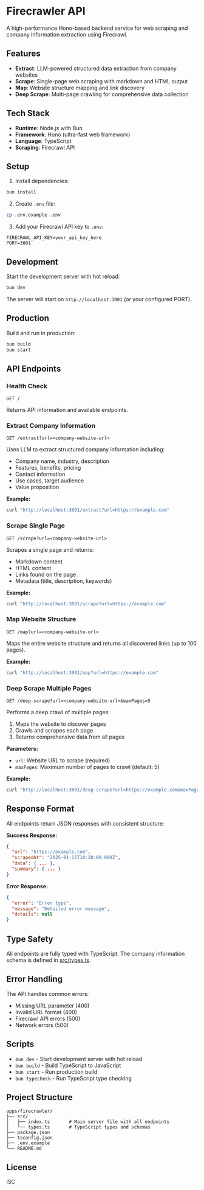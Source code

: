 # Firecrawler API

A high-performance Hono-based backend service for web scraping and company information extraction using Firecrawl.

## Features

- **Extract**: LLM-powered structured data extraction from company websites
- **Scrape**: Single-page web scraping with markdown and HTML output
- **Map**: Website structure mapping and link discovery
- **Deep Scrape**: Multi-page crawling for comprehensive data collection

## Tech Stack

- **Runtime**: Node.js with Bun
- **Framework**: Hono (ultra-fast web framework)
- **Language**: TypeScript
- **Scraping**: Firecrawl API

## Setup

1. Install dependencies:
```bash
bun install
```

2. Create `.env` file:
```bash
cp .env.example .env
```

3. Add your Firecrawl API key to `.env`:
```
FIRECRAWL_API_KEY=your_api_key_here
PORT=3001
```

## Development

Start the development server with hot reload:
```bash
bun dev
```

The server will start on `http://localhost:3001` (or your configured PORT).

## Production

Build and run in production:
```bash
bun build
bun start
```

## API Endpoints

### Health Check
```
GET /
```
Returns API information and available endpoints.

### Extract Company Information
```
GET /extract?url=<company-website-url>
```
Uses LLM to extract structured company information including:
- Company name, industry, description
- Features, benefits, pricing
- Contact information
- Use cases, target audience
- Value proposition

**Example:**
```bash
curl "http://localhost:3001/extract?url=https://example.com"
```

### Scrape Single Page
```
GET /scrape?url=<company-website-url>
```
Scrapes a single page and returns:
- Markdown content
- HTML content
- Links found on the page
- Metadata (title, description, keywords)

**Example:**
```bash
curl "http://localhost:3001/scrape?url=https://example.com"
```

### Map Website Structure
```
GET /map?url=<company-website-url>
```
Maps the entire website structure and returns all discovered links (up to 100 pages).

**Example:**
```bash
curl "http://localhost:3001/map?url=https://example.com"
```

### Deep Scrape Multiple Pages
```
GET /deep-scrape?url=<company-website-url>&maxPages=5
```
Performs a deep crawl of multiple pages:
1. Maps the website to discover pages
2. Crawls and scrapes each page
3. Returns comprehensive data from all pages

**Parameters:**
- `url`: Website URL to scrape (required)
- `maxPages`: Maximum number of pages to crawl (default: 5)

**Example:**
```bash
curl "http://localhost:3001/deep-scrape?url=https://example.com&maxPages=10"
```

## Response Format

All endpoints return JSON responses with consistent structure:

**Success Response:**
```json
{
  "url": "https://example.com",
  "scrapedAt": "2025-01-15T10:30:00.000Z",
  "data": { ... },
  "summary": { ... }
}
```

**Error Response:**
```json
{
  "error": "Error type",
  "message": "Detailed error message",
  "details": null
}
```

## Type Safety

All endpoints are fully typed with TypeScript. The company information schema is defined in [src/types.ts](src/types.ts).

## Error Handling

The API handles common errors:
- Missing URL parameter (400)
- Invalid URL format (400)
- Firecrawl API errors (500)
- Network errors (500)

## Scripts

- `bun dev` - Start development server with hot reload
- `bun build` - Build TypeScript to JavaScript
- `bun start` - Run production build
- `bun typecheck` - Run TypeScript type checking

## Project Structure

```
apps/firecrawler/
├── src/
│   ├── index.ts       # Main server file with all endpoints
│   └── types.ts       # TypeScript types and schemas
├── package.json
├── tsconfig.json
├── .env.example
└── README.md
```

## License

ISC
